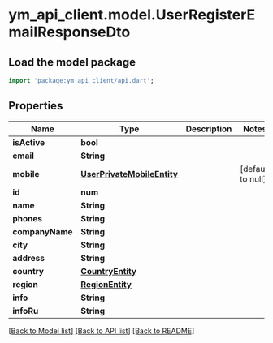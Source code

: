 # ym_api_client.model.UserRegisterEmailResponseDto

## Load the model package
```dart
import 'package:ym_api_client/api.dart';
```

## Properties
Name | Type | Description | Notes
------------ | ------------- | ------------- | -------------
**isActive** | **bool** |  | 
**email** | **String** |  | 
**mobile** | [**UserPrivateMobileEntity**](UserPrivateMobileEntity.md) |  | [default to null]
**id** | **num** |  | 
**name** | **String** |  | 
**phones** | **String** |  | 
**companyName** | **String** |  | 
**city** | **String** |  | 
**address** | **String** |  | 
**country** | [**CountryEntity**](CountryEntity.md) |  | 
**region** | [**RegionEntity**](RegionEntity.md) |  | 
**info** | **String** |  | 
**infoRu** | **String** |  | 

[[Back to Model list]](../README.md#documentation-for-models) [[Back to API list]](../README.md#documentation-for-api-endpoints) [[Back to README]](../README.md)


